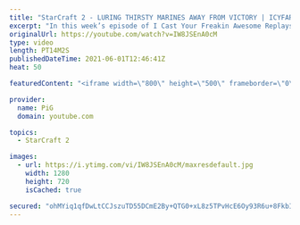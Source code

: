 ```yaml
---
title: "StarCraft 2 - LURING THIRSTY MARINES AWAY FROM VICTORY | ICYFAR G2 Did you hear that?"
excerpt: "In this week’s episode of I Cast Your Freakin Awesome Replays (ICYFAR) players sent in their StarCraft 2 replays where they use invisible and burrowed units as much as possible (Did you hear that?)! Here’s a fun game of zerg versus terran completing the challenge in humorous fashion.   NEW ICYFAR CHALLENGE:"
originalUrl: https://youtube.com/watch?v=IW8JSEnA0cM
type: video
length: PT14M2S
publishedDateTime: 2021-06-01T12:46:41Z
heat: 50

featuredContent: "<iframe width=\"800\" height=\"500\" frameborder=\"0\" src=\"https://www.youtube.com/embed/IW8JSEnA0cM\" allow=\"accelerometer; autoplay; encrypted-media; gyroscope; picture-in-picture\" allowfullscreen></iframe>"

provider:
  name: PiG
  domain: youtube.com

topics:
  - StarCraft 2

images:
  - url: https://i.ytimg.com/vi/IW8JSEnA0cM/maxresdefault.jpg
    width: 1280
    height: 720
    isCached: true

secured: "ohMYiq1qfDwLtCCJszuTD55DCmE2By+QTG0+xL8z5TPvHcE6Oy93R6u+8FkbIFZB8CXF0v+epRuqI30/1/nNm0jvaGhBAKSE4tv9EBEL40XHme9iHB5apNr0VDGTCL38XNSQQB3j46PO+BwtJPszVE6WgsRt8tE54xcxB+1QZQsRnvrQG5fI8qaxmaT6v6CqTI4y84SLoIbCO6QCXfGSlGU3ucOyBW+n4VXeleub3pHV/p7EvDQoLKuwdMdmEzSzLt1/RBXTuEy26Yp2bLXMi7hvuPA4lX7j5PIhpzN9k78eEKByOJa0qnGUhbPf/rIfwk9m3hqnXcFT+GG1Ulz71wIOjNI4vA+v/K1LNRpDNa5Lhr7FO9aKi/HPdaMhsdtRdsliOmjLQnA+eTbwhZVcexIZ8yHEN8COoEPvuF7On4M=;yIuzXU3ipYWzhd3ml/aEdA=="
---
```


